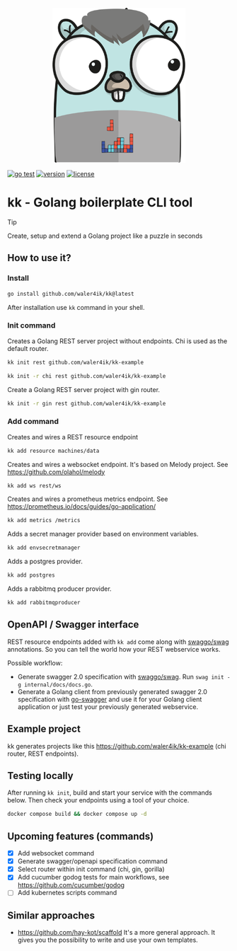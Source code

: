 <p align="center">
    <img src="logo.png" width="300" height="350">
</p>

[![go test](https://github.com/waler4ik/kk/actions/workflows/go.yml/badge.svg)](https://github.com/waler4ik/kk/actions/workflows/go.yml)
[![version](https://img.shields.io/github/go-mod/go-version/waler4ik/kk?cache=1)](https://github.com/waler4ik/kk/blob/master/go.mod)
[![license](https://img.shields.io/github/license/waler4ik/kk?cache=1)](LICENSE)
# kk - Golang boilerplate CLI tool
> [!TIP]
> Create, setup and extend a Golang project like a puzzle in seconds

## How to use it?
### Install

```zsh
go install github.com/waler4ik/kk@latest
```
After installation use `kk` command in your shell.

### Init command
Creates a Golang REST server project without endpoints. Chi is used as the default router.

```zsh
kk init rest github.com/waler4ik/kk-example
```
```zsh
kk init -r chi rest github.com/waler4ik/kk-example
```

Create a Golang REST server project with gin router.
```zsh
kk init -r gin rest github.com/waler4ik/kk-example
```

### Add command
Creates and wires a REST resource endpoint
```zsh
kk add resource machines/data
```

Creates and wires a websocket endpoint. It's based on Melody project. See https://github.com/olahol/melody
```zsh
kk add ws rest/ws
```

Creates and wires a prometheus metrics endpoint. See https://prometheus.io/docs/guides/go-application/
```zsh
kk add metrics /metrics
```

Adds a secret manager provider based on environment variables.
```zsh
kk add envsecretmanager
```

Adds a postgres provider.
```zsh
kk add postgres
```

Adds a rabbitmq producer provider.
```zsh
kk add rabbitmqproducer
```

## OpenAPI / Swagger interface
REST resource endpoints added with `kk add` come along with [swaggo/swag](https://github.com/swaggo/swag) annotations. So you can tell the world how your REST webservice works.

Possible workflow:
- Generate swagger 2.0 specification with [swaggo/swag](https://github.com/swaggo/swag). Run `swag init -g internal/docs/docs.go`.
- Generate a Golang client from previously generated swagger 2.0 specification with [go-swagger](https://github.com/go-swagger/go-swagger) and use it for your Golang client application or just test your previously generated webservice.

## Example project
kk generates projects like this https://github.com/waler4ik/kk-example (chi router, REST endpoints).

## Testing locally
After running `kk init`, build and start your service with the commands below. Then check your endpoints using a tool of your choice.
```zsh
docker compose build && docker compose up -d
```
## Upcoming features (commands)
- [x] Add websocket command
- [x] Generate swagger/openapi specification command
- [x] Select router within init command (chi, gin, gorilla)
- [x] Add cucumber godog tests for main workflows, see https://github.com/cucumber/godog
- [ ] Add kubernetes scripts command

## Similar approaches 
- https://github.com/hay-kot/scaffold It's a more general approach. It gives you the possibility to write and use your own templates.
